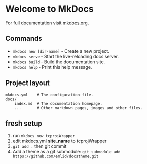 # Welcome to MkDocs

For full documentation visit [mkdocs.org](http://mkdocs.org).

## Commands

* `mkdocs new [dir-name]` - Create a new project.
* `mkdocs serve` - Start the live-reloading docs server.
* `mkdocs build` - Build the documentation site.
* `mkdocs help` - Print this help message.

## Project layout

    mkdocs.yml    # The configuration file.
    docs/
        index.md  # The documentation homepage.
        ...       # Other markdown pages, images and other files.

## fresh setup
 1.  run ``` mkdocs new tcprojWrapper ```
 2.  edit mkdocs.yml **site_name** to tcprojWrapper
 3.  ``` git add . ``` then git commit
 4.  Add a theme as a git submodule:    ```git submodule add https://github.com/emlid/docstheme.git```
